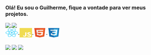 ### Olá! Eu sou o Guilherme, fique a vontade para ver meus projetos.

<a href="https://github.com/anuraghazra/github-readme-stats">
  <img height=200 align="center" src=[![Anurag's GitHub stats](https://github-readme-stats.vercel.app/api?username=GuiKrause&theme=nightowl)](https://github.com/anuraghazra/github-readme-stats) />
</a>
<a href="https://github.com/anuraghazra/convoychat">
  <img height=200 align="center" src="[![Top Langs](https://github-readme-stats.vercel.app/api/top-langs/?username=GuiKrause&layout=donut)](https://github.com/anuraghazra/github-readme-stats)/>
</a>

<div style="display: inline_block"><br>
  <img align="center" alt="Gui-React" height="30" width="40" src="https://raw.githubusercontent.com/devicons/devicon/master/icons/react/react-original.svg">
  <img align="center" alt="Gui-Js" height="30" width="40" src="https://raw.githubusercontent.com/devicons/devicon/master/icons/javascript/javascript-plain.svg">
  <img align="center" alt="Gui-HTML" height="30" width="40" src="https://raw.githubusercontent.com/devicons/devicon/master/icons/html5/html5-original.svg">
  <img align="center" alt="Gui-CSS" height="30" width="40" src="https://raw.githubusercontent.com/devicons/devicon/master/icons/css3/css3-original.svg">
</div>

###

<div> 
  <a href="https://instagram.com/gui_krauser" target="_blank"><img src="https://img.shields.io/badge/-Instagram-%23E4405F?style=for-the-badge&logo=instagram&logoColor=white" target="_blank"></a>
  <a href = "mailto:contato.guilhermekrause@gmail.com"><img src="https://img.shields.io/badge/-Gmail-%23333?style=for-the-badge&logo=gmail&logoColor=white" target="_blank"></a>
  <a href="https://www.linkedin.com/in/guilhermekrauseramos/" target="_blank"><img src="https://img.shields.io/badge/-LinkedIn-%230077B5?style=for-the-badge&logo=linkedin&logoColor=white" target="_blank"></a> 
</div>
